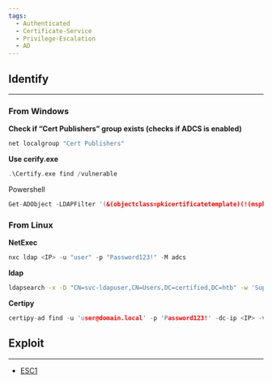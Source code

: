 ```yaml
---
tags:
  - Authenticated
  - Certificate-Service
  - Privilege-Escalation
  - AD
---
```

## Identify
---
### From Windows
**Check if “Cert Publishers” group exists (checks if ADCS is enabled)**
```C
net localgroup "Cert Publishers"
```
**Use cerify.exe**
```C
.\Certify.exe find /vulnerable
```
Powershell
```C
Get-ADObject -LDAPFilter '(&(objectclass=pkicertificatetemplate)(!(mspki-enrollment-flag:1.2.840.113556.1.4.804:=2))(|(mspki-ra-signature=0)(!(mspki-ra-signature=*)))(|(pkiextendedkeyusage=1.3.6.1.4.1.311.20.2.2)(pkiextendedkeyusage=1.3.6.1.5.5.7.3.2) (pkiextendedkeyusage=1.3.6.1.5.2.3.4))(mspki-certificate-name-flag:1.2.840.113556.1.4.804:=1))' -SearchBase 'CN=Configuration,DC=Domain,DC=local'
```
### From Linux
**NetExec**
```C
nxc ldap <IP> -u "user" -p "Password123!" -M adcs
```
**ldap**
```bash
ldapsearch -x -D "CN=svc-ldapuser,CN=Users,DC=certified,DC=htb" -w 'SuperSecretPass' -b "DC=certified,DC=htb" "(&(objectClass=pKIEnrollmentService))" -H ldap://10.129.229.25
```
**Certipy**
```C
certipy-ad find -u 'user@domain.local' -p 'Password123!' -dc-ip <IP> -vulnerable -stdout
```
## Exploit
---

- [ESC1](ESC1.md)


